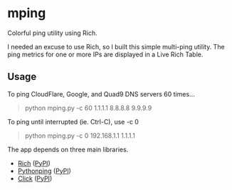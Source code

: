 # mping
Colorful ping utility using Rich.

I needed an excuse to use Rich, so I built this simple multi-ping utility.  The ping metrics for one or more IPs are displayed in a Live Rich Table.

## Usage
To ping CloudFlare, Google, and Quad9 DNS servers 60 times...
> python mping.py -c 60 1.1.1.1 8.8.8.8 9.9.9.9

To ping until interrupted (ie. Ctrl-C), use -c 0
> python mping.py -c 0 192.168.1.1 1.1.1.1

The app depends on three main libraries.
- [Rich](https://rich.readthedocs.io/en/latest/) ([PyPI](https://pypi.org/project/rich/)) 
- [Pythonping](https://github.com/alessandromaggio/pythonping) ([PyPI](https://pypi.org/project/pythonping/))
- [Click](https://palletsprojects.com/p/click/) ([PyPI](https://pypi.org/project/click/))
